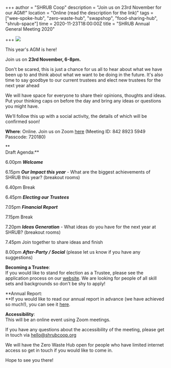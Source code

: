 +++
author = "SHRUB Coop"
description = "Join us on 23rd November for our AGM!"
location = "Online (read the description for the link)"
tags = ["wee-spoke-hub", "zero-waste-hub", "swapshop", "food-sharing-hub", "shrub-space"]
time = 2020-11-23T18:00:00Z
title = "SHRUB Annual General Meeting 2020"

+++
![](https://res.cloudinary.com/shrub-co-op/image/upload/v1605218214/shrubcoop.org/media/P1400088a_oyo8sl.jpg)

This year's AGM is here! 

Join us on **23rd November, 6-8pm.**

Don't be scared, this is just a chance for us all to hear about what we have been up to and think about what we want to be doing in the future. It's also time to say goodbye to our current trustees and elect new trustees for the next year ahead

We will have space for everyone to share their opinions, thoughts and ideas. Put your thinking caps on before the day and bring any ideas or questions you might have.

We’ll follow this up with a social activity, the details of which will be confirmed soon!

**Where**: Online. Join us on Zoom [here](https://us02web.zoom.us/j/84289235949?pwd=Tm45MGd4WVJiYkRFRHp6MkNSSFZLdz09) (Meeting ID: 842 8923 5949 Passcode: 720180)

**  
Draft Agenda:**

6\.00pm **_Welcome_**

6\.15pm **_Our Impact this year_** - What are the biggest achievements of SHRUB this year? (breakout rooms)

6\.40pm Break

6\.45pm **_Electing our Trustees_**

7\.05pm **_Financial Report_**

7\.15pm Break

7\.20pm **_Ideas Generation_** - What ideas do you have for the next year at SHRUB? (breakout rooms)

7\.45pm Join together to share ideas and finish

8\.00pm **_After-Party / Social_** (please let us know if you have any suggestions)

**Becoming a Trustee**:  
If you would like to stand for election as a Trustee, please see the application process on our [website](https://www.shrubcoop.org/become-a-trustee-of-shrub.../...). We are looking for people of all skill sets and backgrounds so don't be shy to apply!

**Annual Report:  
**If you would like to read our annual report in advance (we have achieved so much!), you can see it [here](https://res.cloudinary.com/.../SHRUB_Coop_Annual_Report...).

**Accessibility**:  
This will be an online event using Zoom meetings. 

If you have any questions about the accessibility of the meeting, please get in touch via hello@shrubcoop.org

We will have the Zero Waste Hub open for people who have limited internet access so get in touch if you would like to come in.

Hope to see you there!